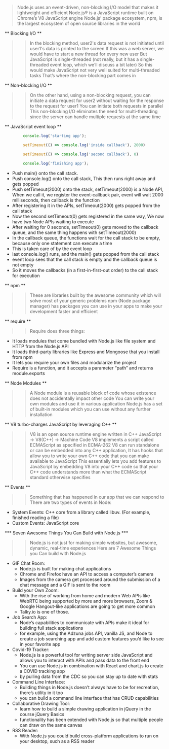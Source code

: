 > Node.js uses an event-driven, non-blocking I/O model that makes it lightweight and efficient
> Node.js® is a JavaScript runtime built on Chrome’s V8 JavaScript engine
> Node.js’ package ecosystem, npm, is the largest ecosystem of open source libraries in the world

** Blocking I/O **
>> In the blocking method, user2's data request is not initiated until user1's data is printed to the screen
>> If this was a web server, we would have to start a new thread for every new user
>> But JavaScript is single-threaded (not really, but it has a single-threaded event loop, which we’ll discuss a bit later)
>> So this would make JavaScript not very well suited for multi-threaded tasks
>> That’s where the non-blocking part comes in

** Non-blocking I/O **
>> On the other hand, using a non-blocking request, you can initiate a data request for user2 without waiting for the response to the request for user1
>> You can initiate both requests in parallel
>> This non-blocking I/O eliminates the need for multi-threading since the server can handle multiple requests at the same time

** JavaScript event loop **
```js
        console.log('starting app');

        setTimeout(() => console.log('inside callback'), 2000)

        setTimeout(() => console.log('second callback'), 0)

        console.log('finishing app');
```
* Push main() onto the call stack.
* Push console.log() onto the call stack, This then runs right away and gets popped
* Push setTimeout(2000) onto the stack, setTimeout(2000) is a Node API, When we call it, we register the event-callback pair, event will wait 2000 milliseconds, then callback is the function
* After registering it in the APIs, setTimeout(2000) gets popped from the call stack
* Now the second setTimeout(0) gets registered in the same way, We now have two Node APIs waiting to execute
* After waiting for 0 seconds, setTimeout(0) gets moved to the callback queue, and the same thing happens with setTimeout(2000)
* In the callback queue, the functions wait for the call stack to be empty, because only one statement can execute a time
* This is taken care of by the event loop
* last console.log() runs, and the main() gets popped from the call stack
* event loop sees that the call stack is empty and the callback queue is not empty
* So it moves the callbacks (in a first-in-first-out order) to the call stack for execution

** npm **
>> These are libraries built by the awesome community which will solve most of your generic problems
>> npm (Node package manager) has packages you can use in your apps to make your development faster and efficient

** require **
>> Require does three things:
* It loads modules that come bundled with Node.js like file system and HTTP from the Node.js API
* It loads third-party libraries like Express and Mongoose that you install from npm
* It lets you require your own files and modularize the project
* Require is a function, and it accepts a parameter “path” and returns module.exports

** Node Modules **
>> A Node module is a reusable block of code whose existence does not accidentally impact other code
>> You can write your own modules and use it in various application
>> Node.js has a set of built-in modules which you can use without any further installation

** V8 turbo-charges JavaScript by leveraging C++ **
>> V8 is an open source runtime engine written in C++
>> JavaScript -> V8(C++) -> Machine Code
>> V8 implements a script called ECMAScript as specified in ECMA-262
>> V8 can run standalone or can be embedded into any C++ application, It has hooks that allow you to write your own C++ code that you can make available to JavaScript
>> This essentially lets you add features to JavaScript by embedding V8 into your C++ code so that your C++ code understands more than what the ECMAScript standard otherwise specifies

** Events **
>> Something that has happened in our app that we can respond to
>> There are two types of events in Node: 
* System Events: C++ core from a library called libuv. (For example, finished reading a file)
* Custom Events: JavaScript core



*** Seven Awesome Things You Can Build with Node.js ***
>> Node.js is not just for making simple websites, but awesome, dynamic, real-time experiences
>> Here are 7 Awesome Things you Can build with Node.js

* GIF Chat Room: 
  * Node.js is built for making chat applications
  * Chrome and Firefox have an API to access a computer’s camera
  * Images from the camera get processed around the submission of a chat message and a GIF is sent to the room
* Build your Own Zoom: 
  * With the rise of working from home and modern Web APIs like WebRTC being supported by more and more browsers, Zoom & Google Hangout-like applications are going to get more common
  * Talky.io is one of those.
* Job Search App: 
  * Node’s capabilities to communicate with APIs make it ideal for building full stack applications
  * for example, using the Adzuna jobs API, vanilla JS, and Node to create a job searching app and add custom features you’d like to see in your favorite app
* Covid-19 Tracker: 
  * Node.js is a powerful tool for writing server side JavaScript and allows you to interact with APIs and pass data to the front end
  * You can use Node.js in combination with React and chart.js to create a COVID tracking app
  * by pulling data from the CDC so you can stay up to date with stats
* Command Line Interface: 
  * Building things in Node.js doesn’t always have to be for recreation, there’s utility in it too
  * you can build a command line interface that has CRUD capabilities
* Collaborative Drawing Tool: 
  * learn how to build a simple drawing application in jQuery in the course jQuery Basics
  * functionality has been extended with Node.js so that multiple people can draw on the same canvas
* RSS Reader: 
  * With Node.js you could build cross-platform applications to run on your desktop, such as a RSS reader
